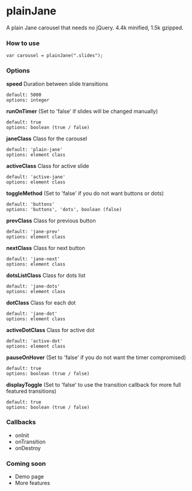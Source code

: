 plainJane
=========

A plain Jane carousel that needs no jQuery. 4.4k minified, 1.5k gzipped.

### How to use

```
var carousel = plainJane(".slides");
```

### Options

**speed** Duration between slide transitions
```
default: 5000
options: integer
```

**runOnTimer** (Set to 'false' if slides will be changed manually)
```
default: true
options: boolean (true / false)
```

**janeClass** Class for the carousel
```
default: 'plain-jane'
options: element class
```

**activeClass** Class for active slide
```
default: 'active-jane'
options: element class
```

**toggleMethod** (Set to 'false' if you do not want buttons or dots)
```
default: 'buttons'
options: 'buttons', 'dots', boolean (false)
```

**prevClass** Class for previous button
```
default: 'jane-prev'
options: element class
```

**nextClass** Class for next button
```
default: 'jane-next'
options: element class
```

**dotsListClass** Class for dots list
```
default: 'jane-dots'
options: element class
```

**dotClass** Class for each dot
```
default: 'jane-dot'
options: element class
```

**activeDotClass** Class for active dot
```
default: 'active-dot'
options: element class
```

**pauseOnHover** (Set to 'false' if you do not want the timer compromised)
```
default: true
options: boolean (true / false)
```

**displayToggle** (Set to 'false' to use the transition callback for more full featured transitions)
```
default: true
options: boolean (true / false)
```

### Callbacks

- onInit
- onTransition
- onDestroy

### Coming soon

- Demo page
- More features
